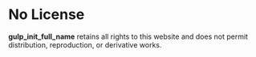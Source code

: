 # No License

__gulp_init_full_name__ retains all rights to this website and does not permit distribution, reproduction, or derivative works.
